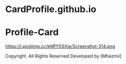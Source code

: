 # CardProfile.github.io
# Profile-Card
https://i.postimg.cc/kMfY0SXw/Screenshot-314.png

 Copyright. All Rights Reserved
              Developed by [Mhazmii]

